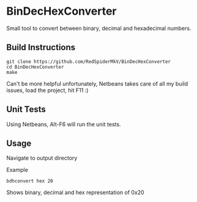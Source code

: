 BinDecHexConverter
==================

Small tool to convert between binary, decimal and hexadecimal numbers.


Build Instructions
------------------

```
git clone https://github.com/RedSpiderMkV/BinDecHexConverter
cd BinDecHexConverter
make
```

Can't be more helpful unfortunately, Netbeans takes care of all my build issues, load the project, hit F11 :)


Unit Tests
---------

Using Netbeans, Alt-F6 will run the unit tests.


Usage
-----

Navigate to output directory

Example

```bdhconvert hex 20```

Shows binary, decimal and hex representation of 0x20
